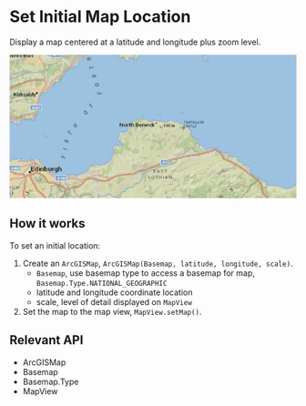 # Set Initial Map Location

Display a map centered at a latitude and longitude plus zoom level.

![](SetInitialMapLocation.png)

## How it works

To set an initial location:

1.  Create an `ArcGISMap`, `ArcGISMap(Basemap, latitude, longitude, scale)`.
    *   `Basemap`, use basemap type to access a basemap for map, `Basemap.Type.NATIONAL_GEOGRAPHIC`
    *   latitude and longitude coordinate location
    *   scale, level of detail displayed on `MapView`
2.  Set the map to the map view, `MapView.setMap()`.

## Relevant API

*   ArcGISMap
*   Basemap
*   Basemap.Type
*   MapView
